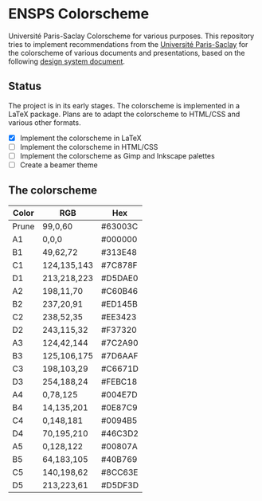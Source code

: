 # ENSPS Colorscheme



Université Paris-Saclay Colorscheme for various purposes. This repository tries
to implement recommendations from the [Université
Paris-Saclay](https://www.universite-paris-saclay.fr/) for the colorscheme of
various documents and presentations, based on the following [design system
document][charte graphique].

[charte graphique]: https://www.universite-paris-saclay.fr/sites/default/files/2020-06/Charte-graphique-UniversiteParisSaclay.pdf

## Status

The project is in its early stages. The colorscheme is implemented in a LaTeX
package. Plans are to adapt the colorscheme to HTML/CSS and various other
formats.


- [x] Implement the colorscheme in LaTeX
- [ ] Implement the colorscheme in HTML/CSS
- [ ] Implement the colorscheme as Gimp and Inkscape palettes
- [ ] Create a beamer theme 

## The colorscheme 

| Color | RGB         | Hex     |
|-------|-------------|---------|
| Prune | 99,0,60     | #63003C |
| A1    | 0,0,0       | #000000 |
| B1    | 49,62,72    | #313E48 |
| C1    | 124,135,143 | #7C878F |
| D1    | 213,218,223 | #D5DAE0 |
| A2    | 198,11,70   | #C60B46 |
| B2    | 237,20,91   | #ED145B |
| C2    | 238,52,35   | #EE3423 |
| D2    | 243,115,32  | #F37320 |
| A3    | 124,42,144  | #7C2A90 |
| B3    | 125,106,175 | #7D6AAF |
| C3    | 198,103,29  | #C6671D |
| D3    | 254,188,24  | #FEBC18 |
| A4    | 0,78,125    | #004E7D |
| B4    | 14,135,201  | #0E87C9 |
| C4    | 0,148,181   | #0094B5 |
| D4    | 70,195,210  | #46C3D2 |
| A5    | 0,128,122   | #00807A |
| B5    | 64,183,105  | #40B769 |
| C5    | 140,198,62  | #8CC63E |
| D5    | 213,223,61  | #D5DF3D |
